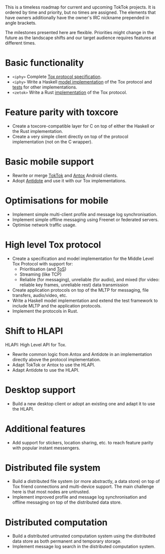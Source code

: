 This is a timeless roadmap for current and upcoming TokTok projects. It is
ordered by time and priority, but no times are assigned. The elements that have
owners additionally have the owner's IRC nickname prepended in angle brackets.

The milestones presented here are flexible. Priorities might change in the
future as the landscape shifts and our target audience requires features at
different times.

# Basic functionality

- `<iphy>` Complete [Tox protocol specification](https://github.com/TokTok/tox-spec).
- `<iphy>` Write a Haskell [model implementation](https://github.com/TokTok/hstox)
  of the Tox protocol and [tests](design/testing) for other implementations.
- `<zetok>` Write a Rust [implementation](https://github.com/zetok/tox) of the
  Tox protocol.

# Feature parity with toxcore

- Create a toxcore-compatible layer for C on top of either the Haskell or the
  Rust implementation.
- Create a very simple client directly on top of the protocol implementation
  (not on the C wrapper).

# Basic mobile support

- Rewrite or merge [TokTok](https://github.com/andrealmieda/toktok) and
  [Antox](https://github.com/Antox/Antox) Android clients.
- Adopt [Antidote](https://github.com/Antidote-for-Tox/Antidote) and use it
  with our Tox implementations.

# Optimisations for mobile

- Implement simple multi-client profile and message log synchronisation.
- Implement simple offline messaging using Freenet or federated servers.
- Optimise network traffic usage.

# High level Tox protocol

- Create a specification and model implementation for the Middle Level Tox
  Protocol with support for:
  - Prioritisation (and [ToS](https://en.wikipedia.org/wiki/Type_of_service))
  - Streaming (like TCP)
  - Reliable (for messaging), unreliable (for audio), and mixed (for video:
    reliable key frames, unreliable rest) data transmission
- Create application protocols on top of the MLTP for messaging, file
  transfers, audio/video, etc.
- Write a Haskell model implementation and extend the test framework to include
  MLTP and the application protocols.
- Implement the protocols in Rust.

# Shift to HLAPI

HLAPI: High Level API for Tox.

- Rewrite common logic from Antox and Antidote in an implementation directly
  above the protocol implementation.
- Adapt TokTok or Antox to use the HLAPI.
- Adapt Antidote to use the HLAPI.

# Desktop support

- Build a new desktop client or adopt an existing one and adapt it to use the
  HLAPI.

# Additional features

- Add support for stickers, location sharing, etc. to reach feature parity with
  popular instant messengers.

# Distributed file system

- Build a distributed file system (or more abstractly, a data store) on top of
  Tox friend connections and multi-device support. The main challenge here is
  that most nodes are untrusted.
- Implement improved profile and message log synchronisation and offline
  messaging on top of the distributed data store.

# Distributed computation

- Build a distributed untrusted computation system using the distributed data
  store as both permanent and temporary storage.
- Implement message log search in the distributed computation system.
